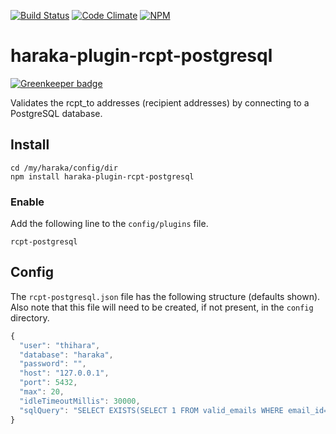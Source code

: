 [![Build Status][ci-img]][ci-url]
[![Code Climate][clim-img]][clim-url]
[![NPM][npm-img]][npm-url]

# haraka-plugin-rcpt-postgresql

[![Greenkeeper badge](https://badges.greenkeeper.io/haraka/haraka-plugin-rcpt-postgresql.svg)](https://greenkeeper.io/)

Validates the rcpt_to addresses (recipient addresses) by connecting to a PostgreSQL database.

## Install

    cd /my/haraka/config/dir
    npm install haraka-plugin-rcpt-postgresql

### Enable

Add the following line to the `config/plugins` file.

`rcpt-postgresql`

## Config

The `rcpt-postgresql.json` file has the following structure (defaults shown). Also note that this file will need to be created, if not present, in the `config` directory.

```javascript
{
  "user": "thihara",
  "database": "haraka",
  "password": "",
  "host": "127.0.0.1",
  "port": 5432,
  "max": 20,
  "idleTimeoutMillis": 30000,
  "sqlQuery": "SELECT EXISTS(SELECT 1 FROM valid_emails WHERE email_id=$1) AS \"exists\""
}
```


[ci-img]: https://travis-ci.org/haraka/haraka-plugin-rcpt-postgresql.svg
[ci-url]: https://travis-ci.org/haraka/haraka-plugin-rcpt-postgresql
[clim-img]: https://codeclimate.com/github/haraka/haraka-plugin-rcpt-postgresql/badges/gpa.svg
[clim-url]: https://codeclimate.com/github/haraka/haraka-plugin-rcpt-postgresql
[npm-img]: https://nodei.co/npm/haraka-plugin-rcpt-postgresql.png
[npm-url]: https://www.npmjs.com/package/haraka-plugin-rcpt-postgresql
